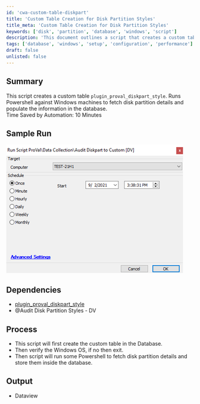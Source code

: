 ```yaml
---
id: 'cwa-custom-table-diskpart'
title: 'Custom Table Creation for Disk Partition Styles'
title_meta: 'Custom Table Creation for Disk Partition Styles'
keywords: ['disk', 'partition', 'database', 'windows', 'script']
description: 'This document outlines a script that creates a custom table named `plugin_proval_diskpart_style` and runs PowerShell on Windows machines to retrieve disk partition details, subsequently populating this information in the database. This process saves approximately 10 minutes by automating the retrieval of disk details.'
tags: ['database', 'windows', 'setup', 'configuration', 'performance']
draft: false
unlisted: false
---
```

## Summary

This script creates a custom table `plugin_proval_diskpart_style`. Runs Powershell against Windows machines to fetch disk partition details and populate the information in the database.  
Time Saved by Automation: 10 Minutes

## Sample Run

![Sample Run](../../../static/img/Audit-Diskpart-to-Custom-DV/image_1.png)

## Dependencies

- [plugin_proval_diskpart_style](https://proval.itglue.com/DOC-5078775-8038983)  
- @Audit Disk Partition Styles - DV

## Process

- This script will first create the custom table in the Database.
- Then verify the Windows OS, if no then exit.
- Then script will run some Powershell to fetch disk partition details and store them inside the database.

## Output

- Dataview




